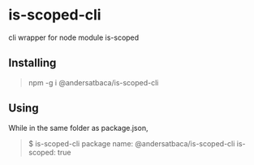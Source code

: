 # is-scoped-cli
cli wrapper for node module is-scoped

## Installing
> npm -g i @andersatbaca/is-scoped-cli
  
## Using
  While in the same folder as package.json,
> $ is-scoped-cli
> package name: @andersatbaca/is-scoped-cli
> is-scoped: true
